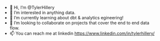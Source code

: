 - 👋 Hi, I’m @TylerHillery
- 👀 I’m interested in anything data.
- 🌱 I’m currently learning about dbt & analytics egineering!
- 💞️ I’m looking to collaborate on projects that cover the end to end data flow. 
- 📫 You can reach me at linkedin https://www.linkedin.com/in/tylerhillery/

<!---
TylerHillery/TylerHillery is a ✨ special ✨ repository because its `README.md` (this file) appears on your GitHub profile.
You can click the Preview link to take a look at your changes.
--->
